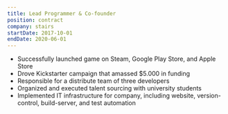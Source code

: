 ```yaml
---
title: Lead Programmer & Co-founder
position: contract
company: stairs
startDate: 2017-10-01
endDate: 2020-06-01
---
```

- Successfully launched game on Steam, Google Play Store, and Apple Store
- Drove Kickstarter campaign that amassed $5.000 in funding
- Responsible for a distribute team of three developers
- Organized and executed talent sourcing with university students
- Implemented IT infrastructure for company, including website, version-control, build-server, and test automation
  